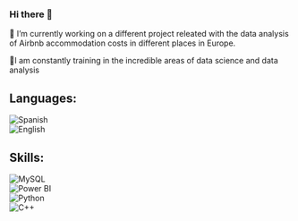 ### Hi there 👋

<!--
**AlfonsinaMarti/AlfonsinaMarti** is a ✨ _special_ ✨ repository because its `README.md` (this file) appears on your GitHub profile.-->

🔭 I’m currently working on a different project releated with the data analysis of Airbnb accommodation costs in different places in Europe.

🌱I am constantly training in the incredible areas of data science and data analysis

## Languages:
![Spanish](https://img.shields.io/badge/Spanish-6130F7?style=for-the-badge&logo=Spanish&logoColor=white&labelColor=101010)</br>
![English](https://img.shields.io/badge/English-F73079?style=for-the-badge&logo=English&logoColor=white&labelColor=101010)</br>

## Skills:
![MySQL](https://img.shields.io/badge/MySQL-F75130?style=for-the-badge&logo=MySQL&logoColor=white&labelColor=101010)</br>
![Power BI](https://img.shields.io/badge/Power-BI-24B02A?style=for-the-badge&logo=Power-BI&logoColor=white&labelColor=101010)</br>
![Python](https://img.shields.io/badge/Python-2DA4D1?style=for-the-badge&logo=Python&logoColor=white&labelColor=101010)</br>
![C++](https://img.shields.io/badge/C++-E63CDC?style=for-the-badge&logo=C&logoColor=white&labelColor=101010)</br>

